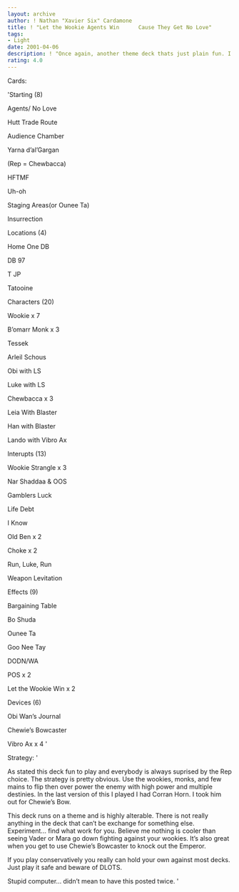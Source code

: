 ```yaml
---
layout: archive
author: ! Nathan "Xavier Six" Cardamone
title: ! "Let the Wookie Agents Win      Cause They Get No Love"
tags:
- Light
date: 2001-04-06
description: ! "Once again, another theme deck thats just plain fun. I’ve played this deck around a bit and it does surprisingly well even against monsters like Hunt Down. That and wookies are just cool."
rating: 4.0
---
```

Cards: 

'Starting (8)


Agents/ No Love

Hutt Trade Route

Audience Chamber

Yarna d’al’Gargan

(Rep = Chewbacca)

HFTMF

Uh-oh

Staging Areas(or Ounee Ta)

Insurrection


Locations (4)


Home One DB

DB 97

T JP

Tatooine


Characters (20)


Wookie x 7

B’omarr Monk x 3

Tessek

Arleil Schous

Obi with LS

Luke with LS

Chewbacca x 3

Leia With Blaster

Han with Blaster

Lando with Vibro Ax


Interupts (13)


Wookie Strangle x 3

Nar Shaddaa & OOS

Gamblers Luck

Life Debt

I Know

Old Ben x 2

Choke x 2

Run, Luke, Run

Weapon Levitation


Effects (9)

Bargaining Table

Bo Shuda

Ounee Ta

Goo Nee Tay

DODN/WA

POS x 2

Let the Wookie Win x 2


Devices (6)

Obi Wan’s Journal

Chewie’s Bowcaster

Vibro Ax x 4 '

Strategy: '

As stated this deck fun to play and everybody is always suprised by the Rep choice. The strategy is pretty obvious. Use the wookies, monks, and few mains to flip then over power the enemy with high power and multiple destinies. In the last version of this I played I had Corran Horn. I took him out for Chewie’s Bow.


This deck runs on a theme and is highly alterable. There is not really anything in the deck that can’t be exchange for something else. Experiment... find what work for you. Believe me nothing is cooler than seeing Vader or Mara go down fighting against your wookies. It’s also great when you get to use Chewie’s Bowcaster to knock out the Emperor.


If you play conservatively you really can hold your own against most decks. Just play it safe and beware of DLOTS.


Stupid computer... didn’t mean to have this posted twice. '
